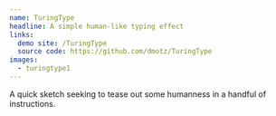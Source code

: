 ```yaml
---
name: TuringType
headline: A simple human-like typing effect
links:
  demo site: /TuringType
  source code: https://github.com/dmotz/TuringType
images:
  - turingtype1
---
```


A quick sketch seeking to tease out some humanness in a handful of instructions.
